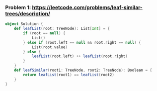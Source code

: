 ### Problem 1: https://leetcode.com/problems/leaf-similar-trees/description/

```Scala
object Solution {
    def leafList(root: TreeNode): List[Int] = {
        if (root == null) {
            List()
        } else if (root.left == null && root.right == null) {
            List(root.value)
        } else {
            leafList(root.left) ++ leafList(root.right)
        }
    }
    def leafSimilar(root1: TreeNode, root2: TreeNode): Boolean = {
        return leafList(root1) == leafList(root2)
    }
}
```

